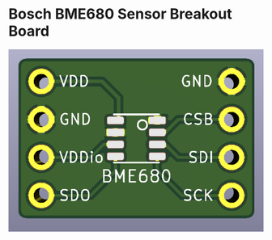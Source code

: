 # Bosch BME680 Sensor Breakout Board

![Preview](https://github.com/xrstf/kicad-projects/raw/master/BME680-Breakout/3D%20Front.png)